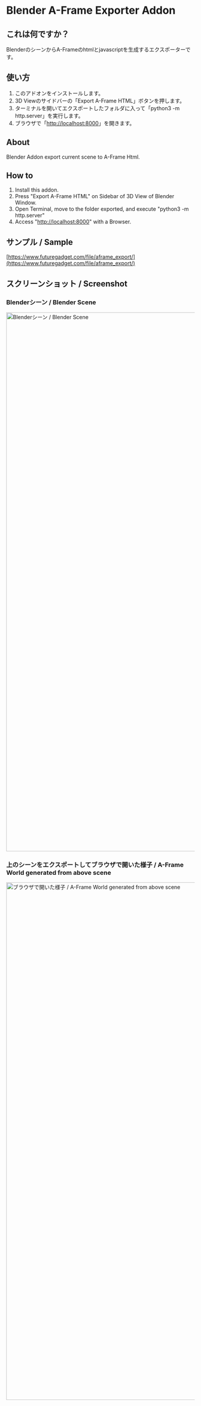 # Blender A-Frame Exporter Addon

## これは何ですか？

BlenderのシーンからA-Frameのhtmlとjavascriptを生成するエクスポーターです。

## 使い方

1. このアドオンをインストールします。 
2. 3D Viewのサイドバーの「Export A-Frame HTML」ボタンを押します。
3. ターミナルを開いてエクスポートしたフォルダに入って「python3 -m http.server」を実行します。
4. ブラウザで「[http://localhost:8000](http://localhost:8000)」を開きます。

## About

Blender Addon export current scene to A-Frame Html.

## How to

1. Install this addon.
2. Press "Export A-Frame HTML" on Sidebar of 3D View of Blender Window.
3. Open Terminal, move to the folder exported, and execute "python3 -m http.server"
4. Access "[http://localhost:8000](http://localhost:8000)" with a Browser.

## サンプル / Sample

[https://www.futuregadget.com/file/aframe_export/](https://www.futuregadget.com/file/aframe_export/)

## スクリーンショット / Screenshot

### Blenderシーン / Blender Scene

<img width="1440" alt="Blenderシーン / Blender Scene" src="https://github.com/user-attachments/assets/b86fb5a4-3c53-4ba4-b6f0-88a054c1d041">

### 上のシーンをエクスポートしてブラウザで開いた様子 / A-Frame World generated from above scene

<img width="1383" alt="ブラウザで開いた様子 / A-Frame World generated from above scene" src="https://github.com/user-attachments/assets/d6a87dc9-7c58-4bb8-a6ea-609555410231">
